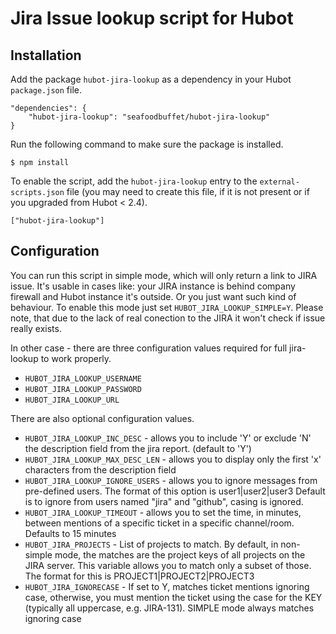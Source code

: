 # Jira Issue lookup script for Hubot

## Installation

Add the package `hubot-jira-lookup` as a dependency in your Hubot `package.json` file.

	"dependencies": {
		"hubot-jira-lookup": "seafoodbuffet/hubot-jira-lookup"
	}

Run the following command to make sure the package is installed.

	$ npm install

To enable the script, add the `hubot-jira-lookup` entry to the `external-scripts.json` file (you may need to create this file, if it is not present or if you upgraded from Hubot < 2.4).

	["hubot-jira-lookup"]

## Configuration

You can run this script in simple mode, which will only return a link to JIRA issue. It's usable in cases like: your JIRA instance is behind company firewall and Hubot instance it's outside. Or you just want such kind of behaviour. To enable this mode just set `HUBOT_JIRA_LOOKUP_SIMPLE=Y`. Please note, that due to the lack of real conection to the JIRA it won't check if issue really exists.

In other case - there are three configuration values required for full jira-lookup to work properly.

* `HUBOT_JIRA_LOOKUP_USERNAME`
* `HUBOT_JIRA_LOOKUP_PASSWORD`
* `HUBOT_JIRA_LOOKUP_URL`

There are also optional configuration values.

* `HUBOT_JIRA_LOOKUP_INC_DESC` - allows you to include 'Y' or exclude 'N' the description field from the jira report. (default to 'Y')
* `HUBOT_JIRA_LOOKUP_MAX_DESC_LEN` - allows you to display only the first 'x' characters from the description field
* `HUBOT_JIRA_LOOKUP_IGNORE_USERS` - allows you to ignore messages from pre-defined users. The format of this option is user1|user2|user3 Default is to ignore from users named "jira" and "github", casing is ignored.
* `HUBOT_JIRA_LOOKUP_TIMEOUT` - allows you to set the time, in minutes, between mentions of a specific ticket in a specific channel/room. Defaults to 15 minutes
* `HUBOT_JIRA_PROJECTS` - List of projects to match. By default, in non-simple mode, the matches are the project keys of all projects on the JIRA server. This variable allows you to match only a subset of those. The format for this is PROJECT1|PROJECT2|PROJECT3
* `HUBOT_JIRA_IGNORECASE` - If set to Y, matches ticket mentions ignoring case, otherwise, you must mention the ticket using the case for the KEY (typically all uppercase, e.g. JIRA-131). SIMPLE mode always matches ignoring case
